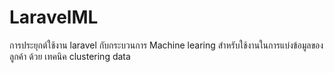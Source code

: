 # LaravelML

การประยุกต์ใช้งาน laravel กับกระบวนการ  Machine learing สำหรับใช้งานในการแบ่งข้อมูลของลูกค้า ด้วย เทคนิค clustering data 
